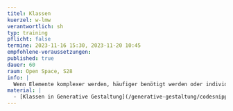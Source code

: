 ```yaml
---
titel: Klassen
kuerzel: w-lmw
verantwortlich: sh
typ: training
pflicht: false
termine: 2023-11-16 15:30, 2023-11-20 10:45
empfohlene-voraussetzungen:
published: true
dauer: 60
raum: Open Space, S28
info: |
  Wenn Elemente komplexer werden, häufiger benötigt werden oder individuelle Eigenschaften haben, dann lohnt sich der Einsatz von Klassen. Die Idee ist dabei, dass man mit Hilfe der Klasse eine Art Muster oder Template erzeugt und dieses Muster dann beliebig oft nutzen, also instanzieren kann. Eine Instanz einer Klasse ist ein Objekt.
material: |
  - [Klassen in Generative Gestaltung](/generative-gestaltung/codesnippets/klassen/)
---
```





